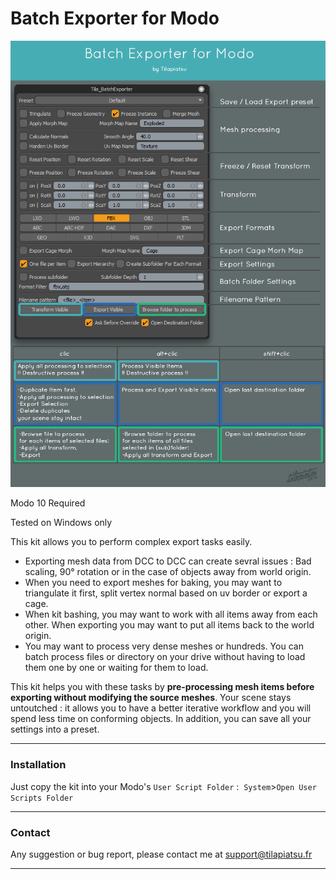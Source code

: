 # Batch Exporter for Modo
<p align="center"><img src="https://raw.githubusercontent.com/Tilapiatsu/modo_kit_assets/master/tila_batch_exporter/1.0.0/Tila_Batchexport_Overview.png" /></p>

Modo 10 Required

Tested on Windows only

This kit allows you to perform complex export tasks easily.
* Exporting mesh data from DCC to DCC can create sevral issues : Bad scaling, 90° rotation or in the case of objects away from world origin.
* When you need to export meshes for baking, you may want to triangulate it first, split vertex normal based on uv border or export a cage.
* When kit bashing, you may want to work with all items away from each other. When exporting you may want to put all items back to the world origin.
* You may want to process very dense meshes or hundreds. You can batch process files or directory on your drive without having to load them one by one or waiting for them to load.

This kit helps you with these tasks by **pre-processing mesh items before exporting without modifying the source meshes**. Your scene stays untoutched : it allows you to have a better iterative workflow and you will spend less time on conforming objects. In addition, you can save all your settings into a preset.

***

### Installation

Just copy the kit into your Modo's `User Script Folder` :  `System`&gt;`Open User Scripts Folder`

***

### Contact

Any suggestion or bug report, please contact me at support@tilapiatsu.fr

***